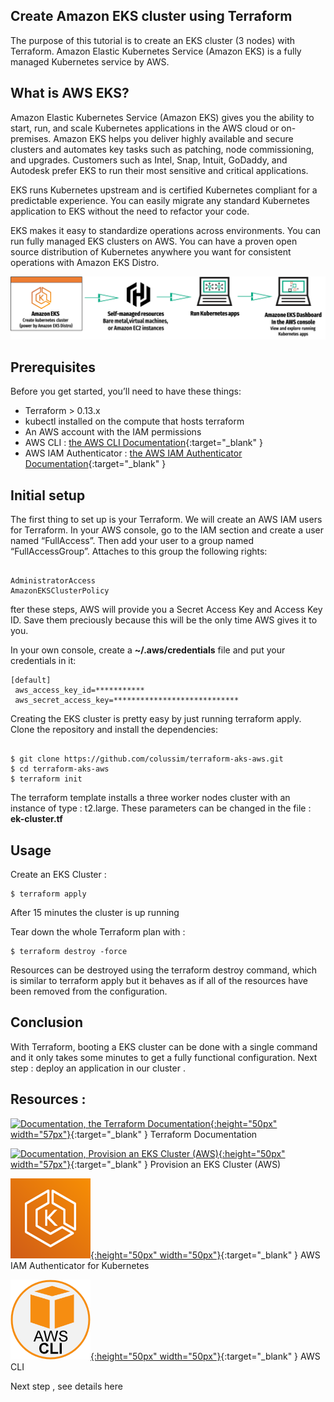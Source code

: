 ## Create Amazon EKS cluster using Terraform

The purpose of this tutorial is to create an EKS cluster (3 nodes) with Terraform. Amazon Elastic Kubernetes Service (Amazon EKS) is a fully managed Kubernetes service by AWS.

## What is AWS EKS?

Amazon Elastic Kubernetes Service (Amazon EKS) gives you the ability to start, run, and scale Kubernetes applications in the AWS cloud or on-premises. Amazon EKS helps you deliver highly available and secure clusters and automates key tasks such as patching, node commissioning, and upgrades. Customers such as Intel, Snap, Intuit, GoDaddy, and Autodesk prefer EKS to run their most sensitive and critical applications.

EKS runs Kubernetes upstream and is certified Kubernetes compliant for a predictable experience. You can easily migrate any standard Kubernetes application to EKS without the need to refactor your code.

EKS makes it easy to standardize operations across environments. You can run fully managed EKS clusters on AWS. You can have a proven open source distribution of Kubernetes anywhere you want for consistent operations with Amazon EKS Distro.

![AWS EKS, AWS EKS infra](/images/aws-eks.png)


## Prerequisites

Before you get started, you’ll need to have these things:
* Terraform > 0.13.x
* kubectl installed on the compute that hosts terraform
* An AWS account with the IAM permissions
* AWS CLI : [the AWS CLI Documentation](https://github.com/aws/aws-cli/tree/v2){:target="_blank" }
* AWS IAM Authenticator : [the AWS IAM Authenticator Documentation](https://docs.aws.amazon.com/eks/latest/userguide/install-aws-iam-authenticator.html){:target="_blank" }


## Initial setup

The first thing to set up is your Terraform. We will create an AWS IAM users for Terraform.
In your AWS console, go to the IAM section and create a user named “FullAccess”. Then add your user to a group named “FullAccessGroup”. Attaches to this group the following rights:

```

AdministratorAccess
AmazonEKSClusterPolicy

```
fter these steps, AWS will provide you a Secret Access Key and Access Key ID. Save them preciously because this will be the only time AWS gives it to you.

In your own console, create a **~/.aws/credentials** file and put your credentials in it:
```
[default]
 aws_access_key_id=***********
 aws_secret_access_key=****************************

```

Creating the EKS cluster is pretty easy by just running terraform apply.
Clone the repository and install the dependencies:

```

$ git clone https://github.com/colussim/terraform-aks-aws.git
$ cd terraform-aks-aws
$ terraform init

```

The terraform template installs a three worker nodes cluster with an instance of type : t2.large.
These parameters can be changed in the file :  **ek-cluster.tf**

## Usage

Create an EKS Cluster :

```
$ terraform apply
```

After 15 minutes the cluster is up running

Tear down the whole Terraform plan with :

```
$ terraform destroy -force
```

Resources can be destroyed using the terraform destroy command, which is similar to terraform apply but it behaves as if all of the resources have been removed from the configuration.

## Conclusion

With Terraform, booting a EKS cluster can be done with a single command and it only takes some minutes to get a fully functional configuration.
Next step : deploy an application in our cluster .

## Resources :

[![Documentation, the Terraform Documentation](/images/terraform.png){:height="50px" width="57px"}](https://www.terraform.io/docs/index.html "the Terraform Documentation"){:target="_blank" } Terraform Documentation

[![Documentation, Provision an EKS Cluster (AWS)](/images/terraform.png){:height="50px" width="57px"}](https://learn.hashicorp.com/tutorials/terraform/eks "Provision an EKS Cluster"){:target="_blank" } Provision an EKS Cluster (AWS)

[![Documentation, the AWS IAM Authenticator for Kubernetes](/images/awsauth.png){:height="50px" width="50px"}](https://github.com/kubernetes-sigs/aws-iam-authenticator "the AWS IAM Authenticator for Kubernetes"){:target="_blank" } AWS IAM Authenticator for Kubernetes

[![Documentation, the AWS CLI](/images/awscli.png){:height="50px" width="50px"}](https://github.com/aws/aws-cli/tree/v2 "the AWS CLI"){:target="_blank" } AWS CLI


Next step , see details here

